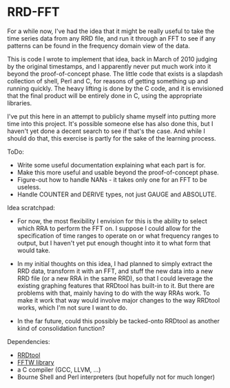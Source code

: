 RRD-FFT
=======

For a while now, I've had the idea that it might be really useful to take the
time series data from any RRD file, and run it through an FFT to see if any
patterns can be found in the frequency domain view of the data.

This is code I wrote to implement that idea, back in March of 2010 judging by
the original timestamps, and I apparently never put much work into it beyond
the proof-of-concept phase.  The little code that exists is a slapdash
collection of shell, Perl and C, for reasons of getting something up and
running quickly.  The heavy lifting is done by the C code, and it is envisioned
that the final product will be entirely done in C, using the appropriate
libraries.

I've put this here in an attempt to publicly shame myself into putting more
time into this project.  It's possible someone else has also done this, but I
haven't yet done a decent search to see if that's the case.  And while I should
do that, this exercise is partly for the sake of the learning process.

ToDo:
 - Write some useful documentation explaining what each part is for.
 - Make this more useful and usable beyond the proof-of-concept phase.
 - Figure-out how to handle NANs - it takes only one for an FFT to be useless.
 - Handle COUNTER and DERIVE types, not just GAUGE and ABSOLUTE.

Idea scratchpad:

 - For now, the most flexibility I envision for this is the ability to select
which RRA to perform the FFT on.  I suppose I could allow for the specification
of time ranges to operate on or what frequency ranges to output, but I haven't
yet put enough thought into it to what form that would take.

 - In my initial thoughts on this idea, I had planned to simply extract the RRD
data, transform it with an FFT, and stuff the new data into a new RRD file (or
a new RRA in the same RRD), so that I could leverage the existing graphing
features that RRDtool has built-in to it.  But there are problems with that,
mainly having to do with the way RRAs work.  To make it work that way would
involve major changes to the way RRDtool works, which I'm not sure I want to
do.

 - In the far future, could this possibly be tacked-onto RRDtool as another
kind of consolidation function?

Dependencies:

 - [RRDtool](http://www.rrdtool.org)
 - [FFTW library](http://www.fftw.org)
 - a C compiler (GCC, LLVM, ...)
 - Bourne Shell and Perl interpreters (but hopefully not for much longer)
